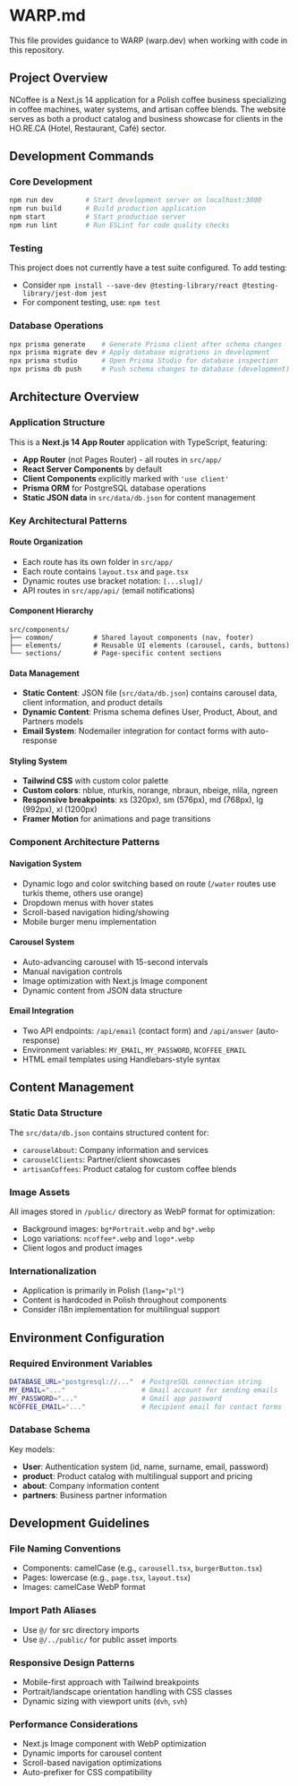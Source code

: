 # WARP.md

This file provides guidance to WARP (warp.dev) when working with code in this repository.

## Project Overview

NCoffee is a Next.js 14 application for a Polish coffee business specializing in coffee machines, water systems, and artisan coffee blends. The website serves as both a product catalog and business showcase for clients in the HO.RE.CA (Hotel, Restaurant, Café) sector.

## Development Commands

### Core Development
```bash
npm run dev        # Start development server on localhost:3000
npm run build      # Build production application
npm start          # Start production server
npm run lint       # Run ESLint for code quality checks
```

### Testing
This project does not currently have a test suite configured. To add testing:
- Consider `npm install --save-dev @testing-library/react @testing-library/jest-dom jest`
- For component testing, use: `npm test`

### Database Operations
```bash
npx prisma generate    # Generate Prisma client after schema changes
npx prisma migrate dev # Apply database migrations in development
npx prisma studio      # Open Prisma Studio for database inspection
npx prisma db push     # Push schema changes to database (development)
```

## Architecture Overview

### Application Structure
This is a **Next.js 14 App Router** application with TypeScript, featuring:
- **App Router** (not Pages Router) - all routes in `src/app/`
- **React Server Components** by default
- **Client Components** explicitly marked with `'use client'`
- **Prisma ORM** for PostgreSQL database operations
- **Static JSON data** in `src/data/db.json` for content management

### Key Architectural Patterns

#### Route Organization
- Each route has its own folder in `src/app/`
- Each route contains `layout.tsx` and `page.tsx`
- Dynamic routes use bracket notation: `[...slug]/`
- API routes in `src/app/api/` (email notifications)

#### Component Hierarchy
```
src/components/
├── common/          # Shared layout components (nav, footer)
├── elements/        # Reusable UI elements (carousel, cards, buttons)
└── sections/        # Page-specific content sections
```

#### Data Management
- **Static Content**: JSON file (`src/data/db.json`) contains carousel data, client information, and product details
- **Dynamic Content**: Prisma schema defines User, Product, About, and Partners models
- **Email System**: Nodemailer integration for contact forms with auto-response

#### Styling System
- **Tailwind CSS** with custom color palette
- **Custom colors**: nblue, nturkis, norange, nbraun, nbeige, nlila, ngreen
- **Responsive breakpoints**: xs (320px), sm (576px), md (768px), lg (992px), xl (1200px)
- **Framer Motion** for animations and page transitions

### Component Architecture Patterns

#### Navigation System
- Dynamic logo and color switching based on route (`/water` routes use turkis theme, others use orange)
- Dropdown menus with hover states
- Scroll-based navigation hiding/showing
- Mobile burger menu implementation

#### Carousel System
- Auto-advancing carousel with 15-second intervals
- Manual navigation controls
- Image optimization with Next.js Image component
- Dynamic content from JSON data structure

#### Email Integration
- Two API endpoints: `/api/email` (contact form) and `/api/answer` (auto-response)
- Environment variables: `MY_EMAIL`, `MY_PASSWORD`, `NCOFFEE_EMAIL`
- HTML email templates using Handlebars-style syntax

## Content Management

### Static Data Structure
The `src/data/db.json` contains structured content for:
- `carouselAbout`: Company information and services
- `carouselClients`: Partner/client showcases  
- `artisanCoffees`: Product catalog for custom coffee blends

### Image Assets
All images stored in `/public/` directory as WebP format for optimization:
- Background images: `bg*Portrait.webp` and `bg*.webp`
- Logo variations: `ncoffee*.webp` and `logo*.webp`
- Client logos and product images

### Internationalization
- Application is primarily in Polish (`lang="pl"`)
- Content is hardcoded in Polish throughout components
- Consider i18n implementation for multilingual support

## Environment Configuration

### Required Environment Variables
```bash
DATABASE_URL="postgresql://..."  # PostgreSQL connection string
MY_EMAIL="..."                   # Gmail account for sending emails
MY_PASSWORD="..."                # Gmail app password
NCOFFEE_EMAIL="..."              # Recipient email for contact forms
```

### Database Schema
Key models:
- **User**: Authentication system (id, name, surname, email, password)
- **product**: Product catalog with multilingual support and pricing
- **about**: Company information content
- **partners**: Business partner information

## Development Guidelines

### File Naming Conventions
- Components: camelCase (e.g., `carousell.tsx`, `burgerButton.tsx`)
- Pages: lowercase (e.g., `page.tsx`, `layout.tsx`)
- Images: camelCase WebP format

### Import Path Aliases
- Use `@/` for src directory imports
- Use `@/../public/` for public asset imports

### Responsive Design Patterns
- Mobile-first approach with Tailwind breakpoints
- Portrait/landscape orientation handling with CSS classes
- Dynamic sizing with viewport units (`dvh`, `svh`)

### Performance Considerations
- Next.js Image component with WebP optimization
- Dynamic imports for carousel content
- Scroll-based navigation optimizations
- Auto-prefixer for CSS compatibility

